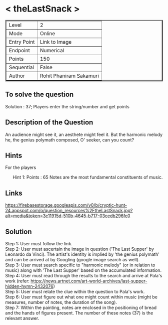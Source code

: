 # < theLastSnack >

<table border=3 >
<tr>
    <td>Level</td>
    <td> 2 </td>
</tr>
<tr>
    <td>Mode</td>
    <td> Online </td>
</tr>
<tr>
    <td>Entry Point</td>
    <td>Link to Image</td>
</tr>
<tr>
    <td>Endpoint</td>
    <td>Numerical</td>
</tr>
<tr>
    <td>Points</td>
    <td>150</td>
</tr>
<tr>
    <td>Sequential</td>
    <td>False</td>
</tr>
<tr>
    <td>Author</td>
    <td>Rohit Phaniram Sakamuri</td>
</tr>
</table>

## To solve the question 
Solution : 37; Players enter the string/number and get points


## Description of the Question

An audience might see it, an aesthete might feel it. But the harmonic melody he, the genius polymath composed, O' seeker, can you count?

## Hints

For the players

<ol>
Hint 1: 
Points : 65
Notes are the most fundamental constituents of music.
</ol>

## Links 
https://firebasestorage.googleapis.com/v0/b/cryptic-hunt-24.appspot.com/o/question_resources%2FtheLastSnack.jpg?alt=media&token=3c11915d-510b-4645-b717-03cedb296fc0
## Solution 
Step 1: User must follow the link.<br>
Step 2: User must ascertain the image in question ('The Last Supper' by Leonardo da Vinci). The artist's identity is implied by 'the genius polymath' and can be arrived at by Googling (google image search as well).<br>
Step 3: User must search specific to "harmonic melody" (or in relation to music) along with 'The Last Supper' based on the accumulated information.<br>
Step 4: User must read through the results to the search and arrive at Pala's work (refer: https://news.artnet.com/art-world-archives/last-supper-hidden-hymn-2432076)<br>
Step 5: User must relate the clue within the question to Pala's work.<br>
Step 6: User must figure out what one might count within music (might be measures, number of notes, the duration of the song).<br>
Step 7: Within the painting, notes are enclosed in the positioning of bread and the hands of figures present. The number of these notes (37) is the relevant answer.


